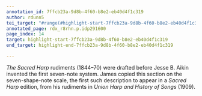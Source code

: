 ```yaml
---
annotation_id: 7ffcb23a-9d8b-4f60-b8e2-eb40d4f1c319
author: rdunn5
tei_target: "#range(#highlight-start-7ffcb23a-9d8b-4f60-b8e2-eb40d4f1c319, #highlight-end-7ffcb23a-9d8b-4f60-b8e2-eb40d4f1c319)"
annotated_page: rdx_r8rhn.p.idp291600
page_index: 14
target: highlight-start-7ffcb23a-9d8b-4f60-b8e2-eb40d4f1c319
end_target: highlight-end-7ffcb23a-9d8b-4f60-b8e2-eb40d4f1c319

---
```

*The Sacred Harp* rudiments (1844–70) were drafted before Jesse B. Aikin invented the first seven-note system. James copied this section on the seven-shape-note scale, the first such description to appear in a *Sacred Harp* edition, from his rudiments in *Union Harp and History of Songs* (1909).